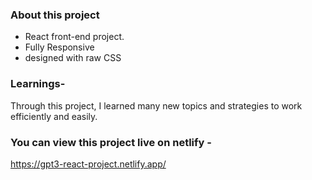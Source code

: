 ### About this project
- React front-end project.
- Fully Responsive
- designed with raw CSS


  
### Learnings-
Through this project, I learned many new topics and strategies to work efficiently and easily.




### You can view this project live on netlify - 
https://gpt3-react-project.netlify.app/

